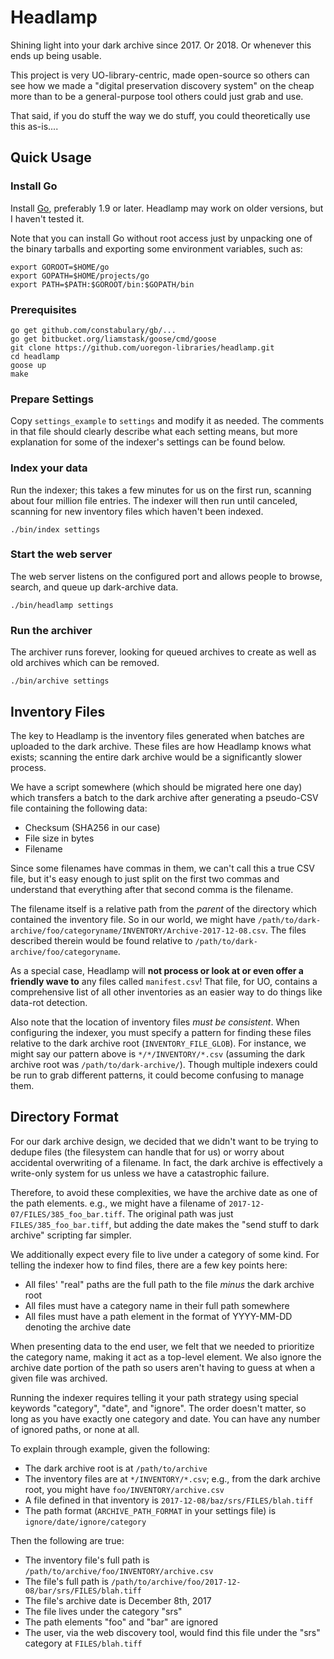 Headlamp
===

Shining light into your dark archive since 2017.  Or 2018.  Or whenever this
ends up being usable.

This project is very UO-library-centric, made open-source so others can see how
we made a "digital preservation discovery system" on the cheap more than to be
a general-purpose tool others could just grab and use.

That said, if you do stuff the way we do stuff, you could theoretically use
this as-is....

Quick Usage
---

### Install Go

Install [Go](https://golang.org/dl/), preferably 1.9 or later.  Headlamp may
work on older versions, but I haven't tested it.

Note that you can install Go without root access just by unpacking one of the
binary tarballs and exporting some environment variables, such as:

    export GOROOT=$HOME/go
    export GOPATH=$HOME/projects/go
    export PATH=$PATH:$GOROOT/bin:$GOPATH/bin

### Prerequisites

    go get github.com/constabulary/gb/...
    go get bitbucket.org/liamstask/goose/cmd/goose
    git clone https://github.com/uoregon-libraries/headlamp.git
    cd headlamp
    goose up
    make

### Prepare Settings

Copy `settings_example` to `settings` and modify it as needed.  The comments in
that file should clearly describe what each setting means, but more explanation
for some of the indexer's settings can be found below.

### Index your data

Run the indexer; this takes a few minutes for us on the first run, scanning
about four million file entries.  The indexer will then run until canceled,
scanning for new inventory files which haven't been indexed.

    ./bin/index settings

### Start the web server

The web server listens on the configured port and allows people to browse,
search, and queue up dark-archive data.

    ./bin/headlamp settings

### Run the archiver

The archiver runs forever, looking for queued archives to create as well as old
archives which can be removed.

    ./bin/archive settings

Inventory Files
---

The key to Headlamp is the inventory files generated when batches are
uploaded to the dark archive.  These files are how Headlamp knows what
exists; scanning the entire dark archive would be a significantly slower
process.

We have a script somewhere (which should be migrated here one day) which
transfers a batch to the dark archive after generating a pseudo-CSV file
containing the following data:

- Checksum (SHA256 in our case)
- File size in bytes
- Filename

Since some filenames have commas in them, we can't call this a true CSV file,
but it's easy enough to just split on the first two commas and understand that
everything after that second comma is the filename.

The filename itself is a relative path from the *parent* of the directory which
contained the inventory file.  So in our world, we might have
`/path/to/dark-archive/foo/categoryname/INVENTORY/Archive-2017-12-08.csv`.  The
files described therein would be found relative to
`/path/to/dark-archive/foo/categoryname`.

As a special case, Headlamp will **not process or look at or even offer a
friendly wave to** any files called `manifest.csv`!  That file, for UO,
contains a comprehensive list of all other inventories as an easier way to do
things like data-rot detection.

Also note that the location of inventory files *must be consistent*.  When
configuring the indexer, you must specify a pattern for finding these files
relative to the dark archive root (`INVENTORY_FILE_GLOB`).  For instance, we
might say our pattern above is `*/*/INVENTORY/*.csv` (assuming the dark archive
root was `/path/to/dark-archive/`).  Though multiple indexers could be run to
grab different patterns, it could become confusing to manage them.

Directory Format
---

For our dark archive design, we decided that we didn't want to be trying to
dedupe files (the filesystem can handle that for us) or worry about accidental
overwriting of a filename.  In fact, the dark archive is effectively a
write-only system for us unless we have a catastrophic failure.

Therefore, to avoid these complexities, we have the archive date as one of the
path elements.  e.g., we might have a filename of
`2017-12-07/FILES/385_foo_bar.tiff`.  The original path was just
`FILES/385_foo_bar.tiff`, but adding the date makes the "send stuff to dark
archive" scripting far simpler.

We additionally expect every file to live under a category of some kind.  For
telling the indexer how to find files, there are a few key points here:

- All files' "real" paths are the full path to the file *minus* the dark archive root
- All files must have a category name in their full path somewhere
- All files must have a path element in the format of YYYY-MM-DD denoting the archive date

When presenting data to the end user, we felt that we needed to prioritize the
category name, making it act as a top-level element.  We also ignore the archive
date portion of the path so users aren't having to guess at when a given file
was archived.

Running the indexer requires telling it your path strategy using special
keywords "category", "date", and "ignore". The order doesn't matter, so long as
you have exactly one category and date.  You can have any number of ignored
paths, or none at all.

To explain through example, given the following:

- The dark archive root is at `/path/to/archive`
- The inventory files are at `*/INVENTORY/*.csv`; e.g., from the dark archive
  root, you might have `foo/INVENTORY/archive.csv`
- A file defined in that inventory is `2017-12-08/baz/srs/FILES/blah.tiff`
- The path format (`ARCHIVE_PATH_FORMAT` in your settings file) is `ignore/date/ignore/category`

Then the following are true:

- The inventory file's full path is `/path/to/archive/foo/INVENTORY/archive.csv`
- The file's full path is `/path/to/archive/foo/2017-12-08/bar/srs/FILES/blah.tiff`
- The file's archive date is December 8th, 2017
- The file lives under the category "srs"
- The path elements "foo" and "bar" are ignored
- The user, via the web discovery tool, would find this file under the "srs" category at `FILES/blah.tiff`
